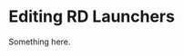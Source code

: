 [title]: # (Editing RD Launchers)
[tags]: # (XXX)
[priority]: # (4384)
# Editing RD Launchers
Something here.
